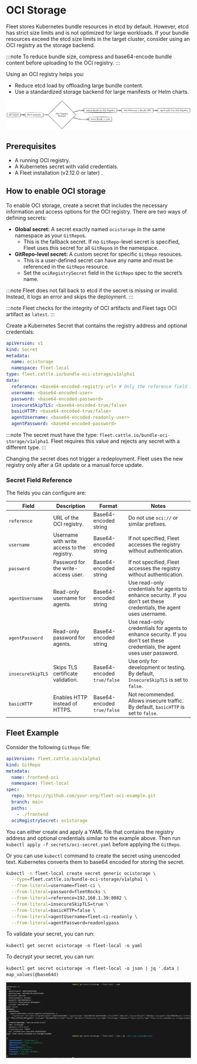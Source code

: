 # OCI Storage

Fleet stores Kubernetes bundle resources in etcd by default. However, etcd has strict size limits and is not optimized for large workloads. If your bundle resources exceed the etcd size limits in the target cluster, consider using an OCI registry as the storage backend.

:::note
To reduce bundle size, compress and base64-encode bundle content before uploading to the OCI registry.
:::

Using an OCI registry helps you:

* Reduce etcd load by offloading large bundle content.  
* Use a standardized storage backend for large manifests or Helm charts.

![A visual asset displaying the flow of Fleet with OCI Storage.](../static/img/fleet-ociStorage-flow.png)

## Prerequisites

* A running OCI registry.  
* A Kubernetes secret with valid credentials.  
* A Fleet installation (v2.12.0 or later) .

## How to enable OCI storage

To enable OCI storage, create a secret that includes the necessary information and access options for the OCI registry. There are two ways of defining secrets:

* **Global secret:** A secret exactly named `ocistorage` in the same namespace as your `GitRepo`s.
  * This is the fallback secret. If no `GitRepo`-level secret is specified, Fleet uses this secret for all `GitRepo`s in the namespace.  
* **GitRepo-level secret:** A custom secret for specific `GitRepo` resouces.
  * This is a user-defined secret can have any name and must be referenced in the `GitRepo` resource. 
  * Set the `ociRegistrySecret` field in the `GitRepo` spec to the secret’s name.

:::note
Fleet does not fall back to etcd if the secret is missing or invalid. Instead, it logs an error and skips the deployment.
:::

:::note
Fleet checks for the integrity of OCI artifacts and Fleet tags OCI artifact as `latest`.
:::

Create a Kubernetes Secret that contains the registry address and optional credentials:

```yaml
apiVersion: v1
kind: Secret
metadata:
  name: ocistorage
  namespace: fleet-local
type: fleet.cattle.io/bundle-oci-storage/v1alpha1
data:
  reference: <base64-encoded-registry-url> # Only the reference field is required. All other fields are optional. 
  username: <base64-encoded-user>
  password: <base64-encoded-password>
  insecureSkipTLS: <base64-encoded-true/false>
  basicHTTP: <base64-encoded-true/false>
  agentUsername: <base64-encoded-readonly-user>
  agentPassword: <base64-encoded-password>
```

:::note
The secret must have the type: `fleet.cattle.io/bundle-oci-storage/v1alpha1`. Fleet requires this value and rejects any secret with a different type.
:::

Changing the secret does not trigger a redeployment. Fleet uses the new registry only after a Git update or a manual force update.

### Secret Field Reference
The fields you can configure are:

| Field | Description | Format | Notes |
| -- | ---- | -- | ------ |
| `reference`       | URL of the OCI registry.                    | Base64-encoded string       | Do not use `oci://` or similar prefixes.                  |
| `username`        | Username with write access to the registry. | Base64-encoded string       | If not specified, Fleet accesses the registry without authentication.|
| `password`        | Password for the write-access user.         | Base64-encoded string       | If not specified, Fleet accesses the registry without authentication.|
| `agentUsername`   | Read-only username for agents.              | Base64-encoded string       | Use read-only credentials for agents to enhance security. If you don’t set these credentials, the agent uses username.     |
| `agentPassword`   | Read-only password for agents.              | Base64-encoded string       | Use read-only credentials for agents to enhance security. If you don’t set these credentials, the agent uses user password.     |
| `insecureSkipTLS` | Skips TLS certificate validation.           | Base64-encoded `true/false` | Use only for development or testing. By default, `InsecureSkipTLS` is set to `false`. |
| `basicHTTP`       | Enables HTTP instead of HTTPS.              | Base64-encoded `true/false` | Not recommended. Allows insecure traffic. By default, `basicHTTP` is set to `false`. |

## Fleet Example

Consider the following `GitRepo` file:

```yaml
apiVersion: fleet.cattle.io/v1alpha1
kind: GitRepo
metadata:
  name: frontend-oci
  namespace: fleet-local
spec:
  repo: https://github.com/your-org/fleet-oci-example.git
  branch: main
  paths:
    - ./frontend
  ociRegistrySecret: ocistorage
```

You can either create and apply a YAML file that contains the registry address and optional credentials similar to the example above. Then run `kubectl apply -f secrets/oci-secret.yaml` before applying the `GitRepo`.

Or you can use `kubectl` command to create the secret using unencoded text. Kubernetes converts them to base64 encoded for storing the secret.

```bash
kubectl -n fleet-local create secret generic ocistorage \
  --type=fleet.cattle.io/bundle-oci-storage/v1alpha1 \
  --from-literal=username=fleet-ci \
  --from-literal=password=fleetRocks \
  --from-literal=reference=192.168.1.39:8082 \
  --from-literal=insecureSkipTLS=true \
  --from-literal=basicHTTP=false \
  --from-literal=agentUsername=fleet-ci-readonly \
  --from-literal=agentPassword=readonlypass
```

To validate your secret, you can run:

`kubectl get secret ocistorage -n fleet-local -o yaml`

To decrypt your secret, you can run:

`kubectl get secret ocistorage -n fleet-local -o json | jq '.data | map_values(@base64d)`

![A screenshot of OCI secrets enabled for Fleet](../static/img/ociStorage-secret-ss.png)
